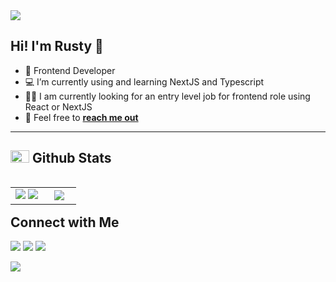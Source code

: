 <img src="https://user-images.githubusercontent.com/73097560/115834477-dbab4500-a447-11eb-908a-139a6edaec5c.gif">

## Hi! I'm Rusty 👋

- :seedling: Frontend Developer
- :computer: I’m currently using and learning NextJS and Typescript
- :technologist: I am currently looking for an entry level job for frontend role using React or NextJS
- :speech_balloon: Feel free to [**reach me out**](#connect-with-me)

<hr>

## <picture> <img src = "https://github.com/7oSkaaa/7oSkaaa/blob/main/Images/Statistics.gif?raw=true" width=30px height=20px>  </picture> Github Stats

<p align="left">
<table align="left">
<tr>
<td width="50%" align="center">
  <img src="https://github-readme-stats.vercel.app/api?username=Rusty-08&theme=dark&show_icons=true&count_private=true" />
  <img src="https://github-readme-streak-stats.herokuapp.com/?user=Rusty-08&theme=dark&hide_border=false" /> 
</td>

<td width="50%" align="center">
  <img align="center" src="https://github-readme-stats.anuraghazra1.vercel.app/api/top-langs/?username=Rusty-08&theme=dark&hide_border=false&no-bg=true&no-frame=true&langs_count=6"/>
</td>
</tr>
</table>

## Connect with Me

[<img src="https://img.shields.io/badge/linkedin-%230077B5.svg?&style=for-the-badge&logo=linkedin&logoColor=white" />](https://www.linkedin.com/in/gunaorusty)
[<img src="https://img.shields.io/badge/facebook-%1877F2.svg?&style=for-the-badge&logo=facebook&logoColor=white&color=1877F2" />](https://www.facebook.com/gunaorusty)
[<img src="https://img.shields.io/badge/gmail-%23D14836.svg?&style=for-the-badge&logo=gmail&logoColor=white" />
](mailto:gunaorusty@gmail.com)

<img src="https://user-images.githubusercontent.com/73097560/115834477-dbab4500-a447-11eb-908a-139a6edaec5c.gif">
